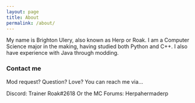 ```yaml
---
layout: page
title: About
permalink: /about/
---
```


My name is Brighton Ulery, also known as Herp or Roak. I am a Computer Science major in the making, having studied
both Python and C++. I also have experience with Java through modding.

### Contact me
Mod request? Question? Love? You can reach me via...

Discord: Trainer Roak#2618
Or the MC Forums: Herpahermaderp